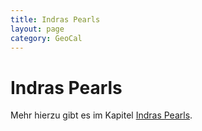 ```yaml
---
title: Indras Pearls
layout: page
category: GeoCal
---
```


# Indras Pearls

Mehr hierzu gibt es im Kapitel [Indras Pearls](/Indras).
